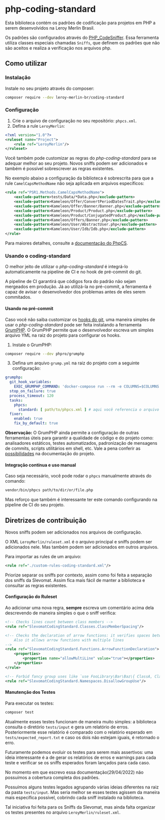 # php-coding-standard

Esta biblioteca contém os padrões de codificação para projetos em PHP a serem desenvolvidos na Leroy Merlin Brasil.

Os padrões são configurados através do [PHP_CodeSniffer](https://github.com/squizlabs/PHP_CodeSniffer).
Essa ferramenta utiliza classes especiais chamadas `Sniffs`, que definem os padrões que não são aceitos e realiza a verificação nos arquivos php.

## Como utilizar

### Instalação

Instale no seu projeto através do composer:

```bash
composer require --dev leroy-merlin-br/coding-standard
```

### Configuração
1. Crie o arquivo de configuração no seu repositório: `phpcs.xml`.
2. Defina a rule `LeroyMerlin`:

```xml
<?xml version="1.0"?>
<ruleset name="Project">
    <rule ref="LeroyMerlin"/>    
</ruleset>
```

Você também pode customizar as regras do _php-coding-standard_ para se adequar melhor ao seu projeto.
Novos sniffs podem ser adicionados e também é possível sobrescrever as regras existentes.

No exemplo abaixo a configuração da biblioteca é sobrescrita para que a rule `CamelCapsMethodName` não seja aplicada em arquivos específicos:

```xml
<rule ref="PSR1.Methods.CamelCapsMethodName">
    <exclude-pattern>tests/Data/*Data.php</exclude-pattern>
    <exclude-pattern>Kameleon/Offer/ConvertPeriodDatesTrait.php</exclude-pattern>
    <exclude-pattern>Kameleon/Offer/Banner/Banner.php</exclude-pattern>
    <exclude-pattern>Kameleon/Product/Product.php</exclude-pattern>
    <exclude-pattern>Kameleon/Product/ConjugatedProduct.php</exclude-pattern>
    <exclude-pattern>Kameleon/Offers/Banner.php</exclude-pattern>
    <exclude-pattern>Kameleon/User/AbstractUser.php</exclude-pattern>
    <exclude-pattern>Kameleon/User/Idb/Idb.php</exclude-pattern>
</rule>
```

Para maiores detalhes, consulte a [documentação do PhpCS](https://github.com/squizlabs/PHP_CodeSniffer/wiki/Annotated-Ruleset).

### Usando o coding-standard

O melhor jeito de utilizar o _php-coding-standard_ é integrá-lo automaticamente na pipeline de CI e no hook de pré-commit do git.

A pipeline de CI garantirá que códigos fora do padrão não sejam mergeados em produção.
Já ao utilizá-la no pré-commit, a ferramenta é capaz de avisar o desenvolvedor dos problemas antes de eles serem commitados.

#### Usando  no pré-commit

Caso você não saiba customizar os [hooks do git](https://git-scm.com/book/en/v2/Customizing-Git-Git-Hooks), uma maneira simples de usar o _php-coding-standard_ pode ser feita instalando a ferramenta [GrumPHP](https://github.com/phpro/grumphp).
O GrumPHP permite que o desenvolvedor escreva um simples arquivo YML na raiz do projeto para configurar os hooks.

1. Instale o GrumPHP: 
```bash
composer require --dev phpro/grumphp
```
3. Defina um arquivo `grump.yml` na raiz do projeto com a seguinte configuração:
```yml
grumphp:
  git_hook_variables:
    EXEC_GRUMPHP_COMMAND: 'docker-compose run --rm -e COLUMNS=$COLUMNS -e LINES=$LINES -e TERM=$TERM -T <main-docker-image>'
  stop_on_failure: true
  process_timeout: 120
  tasks:
    phpcs:
      standard: [ path/to/phpcs.xml ] # aqui você referencia o arquivo gerado durante a configuração
  fixer:
    enabled: true
    fix_by_default: true
```

**Observação:** O GrumPHP ainda permite a configuração de outras ferramentas úteis para garantir a qualidade de código e do projeto como: analisadores estáticos, testes automatizados, padronização de mensagens de commits, scripts utilitários em shell, etc.
Vale a pena conferir as [possibilidades](https://github.com/phpro/grumphp/blob/master/doc/tasks.md) na documentação do projeto.

#### Integração contínua e uso manual

Caso seja necessário, você pode rodar o `phpcs` manualmente através do comando:
```bash
vendor/bin/phpcs path/to/dir/or/file.php
```

Mas reforço que também é interessante ter este comando configurando na pipeline de CI do seu projeto.

## Diretrizes de contribuição

Novos sniffs podem ser adicionados nos arquivos de configuração.

O XML `LeroyMerlin/ruleset.xml` é o arquivo principal e sniffs podem ser adicionados nele.
Mas também podem ser adicionados em outros arquivos.

Para importar as rules de um arquivo:
```xml
<rule ref="./custom-rules-coding-standard.xml"/>
```

Priorize separar os sniffs por contexto, assim como foi feita a separação dos sniffs da Slevomat.
Assim fica mais fácil de manter a biblioteca e consultar as regras existentes.

#### Configuração do Ruleset

Ao adicionar uma nova regra, **sempre** escreva um comentário acima dela descrevendo de maneira simples o que o sniff verifica:
```xml
<!-- Checks lines count between class members -->
<rule ref="SlevomatCodingStandard.Classes.ClassMemberSpacing"/>

<!-- Checks the declaration of arrow functions: it verifies spaces between `fn`, `=>` and the returned expression.
    Also it allows arrow functions with multiple lines
-->
<rule ref="SlevomatCodingStandard.Functions.ArrowFunctionDeclaration">
    <properties>
        <properties name="allowMultiLine" value="true"></properties>
    </properties>
</rule>

<!-- Forbid fancy group uses like `use FooLibrary\Bar\Baz\{ ClassA, ClassB, ClassC as Fizbo };` -->
<rule ref="SlevomatCodingStandard.Namespaces.DisallowGroupUse"/>
```

#### Manutenção dos Testes

Para executar os testes:
```bash
composer test
```

Atualmente esses testes funcionam de maneira muito simples: a biblioteca consulta o diretório `tests/input` e gera um relatório de erros.
Posteriormente esse relatório é comparado com o relatório esperado em `tests/expected_report.txt` e caso os dois não estejam iguais, é retornado o erro.

Futuramente podemos evoluir os testes para serem mais assertivos: uma ideia interessante é a de gerar os relatórios de erros e warnings para cada teste e verificar se os sniffs esperados foram lançados para cada caso.

No momento em que escrevo essa documentação(29/04/2022) não possuímos a cobertura completa dos padrões.

Possuímos alguns testes legados agrupando várias ideias diferentes na raiz da pasta `tests/input`.
Mas seria melhor se esses testes agissem da maneira mais específica possível, cobrindo cada sniff instalado na biblioteca.

Tal iniciativa foi feita para os Sniffs da Slevomat, mas ainda falta organizar os testes presentes no arquivo `LeroyMerlin/ruleset.xml`.
